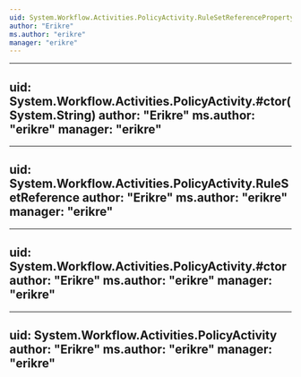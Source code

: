 ```yaml
---
uid: System.Workflow.Activities.PolicyActivity.RuleSetReferenceProperty
author: "Erikre"
ms.author: "erikre"
manager: "erikre"
---
```


---
uid: System.Workflow.Activities.PolicyActivity.#ctor(System.String)
author: "Erikre"
ms.author: "erikre"
manager: "erikre"
---

---
uid: System.Workflow.Activities.PolicyActivity.RuleSetReference
author: "Erikre"
ms.author: "erikre"
manager: "erikre"
---

---
uid: System.Workflow.Activities.PolicyActivity.#ctor
author: "Erikre"
ms.author: "erikre"
manager: "erikre"
---

---
uid: System.Workflow.Activities.PolicyActivity
author: "Erikre"
ms.author: "erikre"
manager: "erikre"
---
